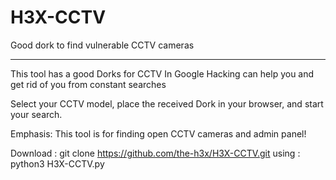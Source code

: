 # H3X-CCTV
Good dork to find vulnerable CCTV cameras

-----------------------------------------------------------------------
This tool has a good Dorks for CCTV 
In Google Hacking can help you and get rid of you from constant searches

Select your CCTV model, place the received Dork in your browser, and start your search.

Emphasis: This tool is for finding open CCTV cameras and admin panel!


Download : git clone https://github.com/the-h3x/H3X-CCTV.git
using : python3 H3X-CCTV.py
